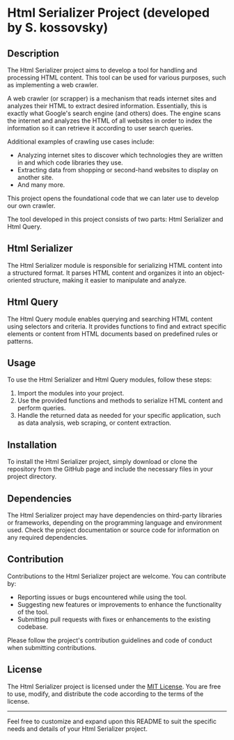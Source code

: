 # Html Serializer Project (developed by S. kossovsky)

## Description

The Html Serializer project aims to develop a tool for handling and processing HTML content. This tool can be used for various purposes, such as implementing a web crawler.

A web crawler (or scrapper) is a mechanism that reads internet sites and analyzes their HTML to extract desired information. Essentially, this is exactly what Google's search engine (and others) does. The engine scans the internet and analyzes the HTML of all websites in order to index the information so it can retrieve it according to user search queries.

Additional examples of crawling use cases include:

- Analyzing internet sites to discover which technologies they are written in and which code libraries they use.
- Extracting data from shopping or second-hand websites to display on another site.
- And many more.

This project opens the foundational code that we can later use to develop our own crawler.

The tool developed in this project consists of two parts: Html Serializer and Html Query.

## Html Serializer

The Html Serializer module is responsible for serializing HTML content into a structured format. It parses HTML content and organizes it into an object-oriented structure, making it easier to manipulate and analyze.

## Html Query

The Html Query module enables querying and searching HTML content using selectors and criteria. It provides functions to find and extract specific elements or content from HTML documents based on predefined rules or patterns.

## Usage

To use the Html Serializer and Html Query modules, follow these steps:

1. Import the modules into your project.
2. Use the provided functions and methods to serialize HTML content and perform queries.
3. Handle the returned data as needed for your specific application, such as data analysis, web scraping, or content extraction.

## Installation

To install the Html Serializer project, simply download or clone the repository from the GitHub page and include the necessary files in your project directory.

## Dependencies

The Html Serializer project may have dependencies on third-party libraries or frameworks, depending on the programming language and environment used. Check the project documentation or source code for information on any required dependencies.

## Contribution

Contributions to the Html Serializer project are welcome. You can contribute by:

- Reporting issues or bugs encountered while using the tool.
- Suggesting new features or improvements to enhance the functionality of the tool.
- Submitting pull requests with fixes or enhancements to the existing codebase.

Please follow the project's contribution guidelines and code of conduct when submitting contributions.

## License

The Html Serializer project is licensed under the [MIT License](LICENSE). You are free to use, modify, and distribute the code according to the terms of the license.

---

Feel free to customize and expand upon this README to suit the specific needs and details of your Html Serializer project.
